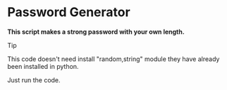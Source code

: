 # Password Generator

**This script makes a strong password with your own length.**

> [!TIP]
> This code doesn't need install "random,string" module they have already been installed in python.

Just run the code.
